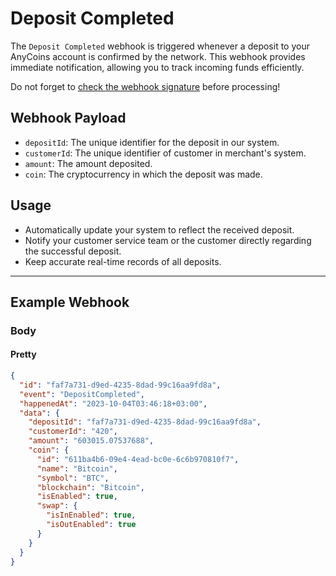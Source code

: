 # Deposit Completed

The `Deposit Completed` webhook is triggered whenever a deposit to your AnyCoins account is confirmed by the network. This webhook provides immediate notification, allowing you to track incoming funds efficiently.

<div class="warning">
Do not forget to <a href="../signature.html">check the webhook signature</a> before processing!
</div>

## Webhook Payload

- `depositId`: The unique identifier for the deposit in our system.
- `customerId`: The unique identifier of customer in merchant's system.
- `amount`: The amount deposited.
- `coin`: The cryptocurrency in which the deposit was made.

## Usage

- Automatically update your system to reflect the received deposit.
- Notify your customer service team or the customer directly regarding the successful deposit.
- Keep accurate real-time records of all deposits.

---

## Example Webhook

### Body

#### Pretty

```json
{
  "id": "faf7a731-d9ed-4235-8dad-99c16aa9fd8a",
  "event": "DepositCompleted",
  "happenedAt": "2023-10-04T03:46:18+03:00",
  "data": {
    "depositId": "faf7a731-d9ed-4235-8dad-99c16aa9fd8a",
    "customerId": "420",
    "amount": "603015.07537688",
    "coin": {
      "id": "611ba4b6-09e4-4ead-bc0e-6c6b970810f7",
      "name": "Bitcoin",
      "symbol": "BTC",
      "blockchain": "Bitcoin",
      "isEnabled": true,
      "swap": {
        "isInEnabled": true,
        "isOutEnabled": true
      }
    }
  }
}
```
